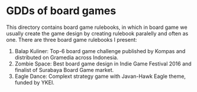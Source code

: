# GDDs of board games

This directory contains board game rulebooks, in which in board game we usually create the game design by creating rulebook paralelly and often as one. There are three board game rulebooks I present:   

1. Balap Kuliner: Top-6 board game challenge published by Kompas and distributed on Gramedia across Indonesia. 
2. Zombie Space: Best board game design in Indie Game Festival 2016 and finalist of Surabaya Board Game market. 
3. Eagle Dance: Complext strategy game with Javan-Hawk Eagle theme, funded by YKEI. 